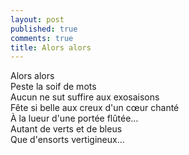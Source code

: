 ```yaml
---
layout: post
published: true
comments: true
title: Alors alors
---
```

Alors alors  
Peste la soif de mots  
Aucun ne sut suffire aux exosaisons  
Fête si belle aux creux d'un cœur chanté  
À la lueur d'une portée flûtée…  
Autant de verts et de bleus  
Que d'ensorts vertigineux…